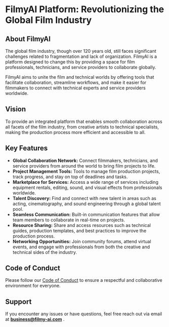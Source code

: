 # FilmyAI Platform: Revolutionizing the Global Film Industry

## About FilmyAI
The global film industry, though over 120 years old, still faces significant challenges related to fragmentation and lack of organization. FilmyAI is a platform designed to change this by providing a space for film professionals, technicians, and service providers to collaborate globally.

FilmyAI aims to unite the film and technical worlds by offering tools that facilitate collaboration, streamline workflows, and make it easier for filmmakers to connect with technical experts and service providers worldwide.

## Vision
To provide an integrated platform that enables smooth collaboration across all facets of the film industry, from creative artists to technical specialists, making the production process more efficient and accessible to all.

## Key Features
* **Global Collaboration Network:** Connect filmmakers, technicians, and service providers from around the world to bring film projects to life.
* **Project Management Tools:** Tools to manage film production projects, track progress, and stay on top of deadlines and tasks.
* **Marketplace for Services:** Access a wide range of services including equipment rentals, editing, sound, and visual effects from professionals worldwide.
* **Talent Discovery:** Find and connect with new talent in areas such as acting, cinematography, and sound engineering through a global talent pool.
* **Seamless Communication:** Built-in communication features that allow team members to collaborate in real-time on projects.
* **Resource Sharing:** Share and access resources such as technical guides, production templates, and best practices to improve the production process.
* **Networking Opportunities:** Join community forums, attend virtual events, and engage with professionals from both the creative and technical sides of the industry.

## Code of Conduct
Please follow our [Code of Conduct](https://github.com/Team-FilmyAI/Filmy-AI/blob/main/wiki_images/Code%20of%20Conduct.docx) to ensure a respectful and collaborative environment for everyone.

## Support
If you encounter any issues or have questions, feel free reach out via email at **business@filmy-ai.com** .
